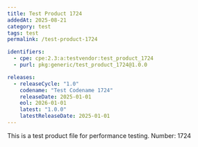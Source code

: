 ```yaml
---
title: Test Product 1724
addedAt: 2025-08-21
category: test
tags: test
permalink: /test-product-1724

identifiers:
  - cpe: cpe:2.3:a:testvendor:test_product_1724
  - purl: pkg:generic/test_product_1724@1.0.0

releases:
  - releaseCycle: "1.0"
    codename: "Test Codename 1724"
    releaseDate: 2025-01-01
    eol: 2026-01-01
    latest: "1.0.0"
    latestReleaseDate: 2025-01-01
---
```


This is a test product file for performance testing. Number: 1724
